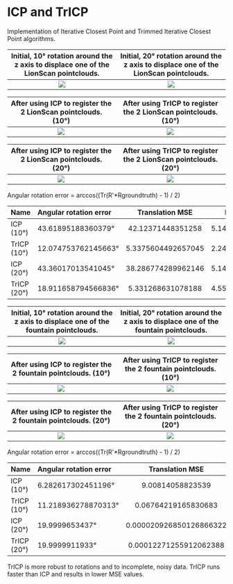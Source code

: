 # ICP and TrICP

Implementation of Iterative Closest Point and Trimmed Iterative Closest Point algorithms.

Initial, 10° rotation around the z axis to displace one of the LionScan pointclouds.            | Initial, 20° rotation around the z axis to displace one of the LionScan pointclouds.
:-------------------------:|:-------------------------:
![](https://github.com/nyakasko/3dsens_icp/blob/main/images/LionScan_rotated.PNG?raw=true)  |  ![](https://github.com/nyakasko/3dsens_icp/blob/main/images/LionScan_rotated_20.PNG?raw=true)

After using ICP to register the 2 LionScan pointclouds. (10°)            | After using TrICP to register the 2 LionScan pointclouds. (10°)
:-------------------------:|:-------------------------:
![](https://github.com/nyakasko/3dsens_icp/blob/main/images/icp_registered_LionScan_rotated.PNG?raw=true)  |  ![](https://github.com/nyakasko/3dsens_icp/blob/main/images/tricp_registered_LionScan_rotated.PNG?raw=true)

After using ICP to register the 2 LionScan pointclouds. (20°)            | After using TrICP to register the 2 LionScan pointclouds. (20°)
:-------------------------:|:-------------------------:
![](https://github.com/nyakasko/3dsens_icp/blob/main/images/icp_registered_LionScan_rotated_20.PNG?raw=true)  |  ![](https://github.com/nyakasko/3dsens_icp/blob/main/images/tricp_registered_LionScan_rotated_20.PNG?raw=true)

Angular rotation error = arccos((Tr(R'*Rgroundtruth) - 1) / 2)

|Name | Angular rotation error | Translation MSE | MSE | Runtime |
| :---         | :---         |     :---:      |          ---: |          ---: |
| ICP (10°)         |  43.61895188360379°   | 42.12371448351258    | 5.14622    |       33.2789 s        |
| TrICP (10°)       |  12.074753762145663°     | 5.3375604492657045       | 2.24015      |          10.1002 s     |
| ICP (20°)         |  43.36017013541045°   | 38.286774289962146    | 5.14622   |       34.7251 s        |
| TrICP (20°)       |  18.911658794566836°     | 5.331268631078188       | 4.55636      |          13.7501 s     |

Initial, 10° rotation around the z axis to displace one of the fountain pointclouds.           | Initial, 20° rotation around the z axis to displace one of the fountain pointclouds.
:-------------------------:|:-------------------------:
![](https://github.com/nyakasko/3dsens_icp/blob/main/images/fountain_rotated.PNG?raw=true)  |  ![](https://github.com/nyakasko/3dsens_icp/blob/main/images/fountain_rotated_20.PNG?raw=true)

After using ICP to register the 2 fountain pointclouds. (10°)          | After using TrICP to register the 2 fountain pointclouds. (10°)
:-------------------------:|:-------------------------:
![](https://github.com/nyakasko/3dsens_icp/blob/main/images/icp_registered_fountain_rotated.PNG?raw=true) |  ![](https://github.com/nyakasko/3dsens_icp/blob/main/images/tricp_registered_fountain_rotated.PNG?raw=true)

After using ICP to register the 2 fountain pointclouds. (20°)          | After using TrICP to register the 2 fountain pointclouds. (20°)
:-------------------------:|:-------------------------:
![](https://github.com/nyakasko/3dsens_icp/blob/main/images/icp_registered_fountain_rotated_20.PNG?raw=true) |  ![](https://github.com/nyakasko/3dsens_icp/blob/main/images/tricp_registered_fountain_rotated_20.PNG?raw=true)

Angular rotation error = arccos((Tr(R'*Rgroundtruth) - 1) / 2)

|Name | Angular rotation error | Translation MSE | MSE | Runtime |
| :---         | :---         |     :---:      |          ---: |          ---: |
| ICP     (10°)    |  6.282617302451196°   | 9.00814058823539   | 0.270625    |       24.8517 s       |
| TrICP    (10°)      | 11.218936278870313°     | 0.06764219165830683      | 0.00709813      |          13.1458 s     |
| ICP     (20°)     |  19.9999653437°   | 0.000020926850126866322    | 0.251174    |       63.4932 s       |
| TrICP     (20°)     | 19.9999911933°     | 0.00012271255912062388      | 0.0238604     |         13.1965 s     |

TrICP is more robust to rotations and to incomplete, noisy data. 
TrICP runs faster than ICP and results in lower MSE values.
